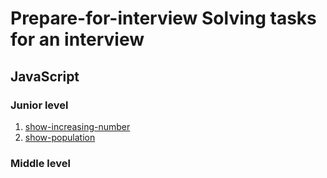 # Prepare-for-interview Solving tasks for an interview

## JavaScript

### Junior level

1. [show-increasing-number](javascript/junior/show-increasing-number)
2. [show-population](javascript/junior/show-population)

### Middle level
